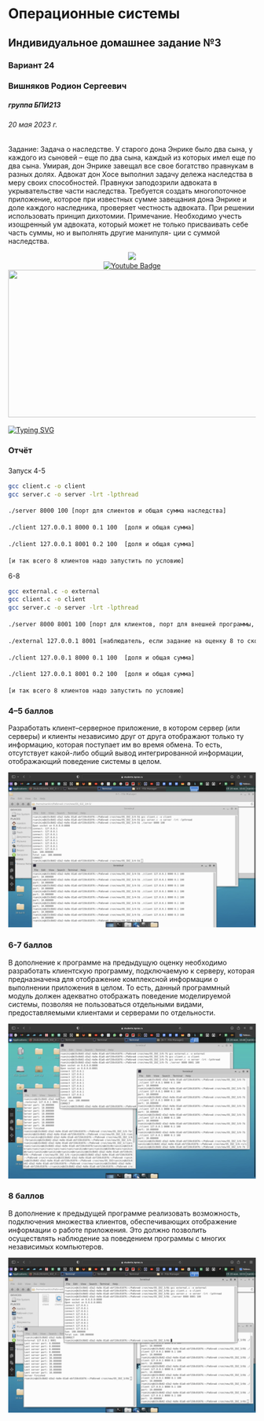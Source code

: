 # Операционные системы
## Индивидуальное домашнее задание №3
### Вариант 24

### Вишняков Родион Сергеевич 
##### группа БПИ213
###### 20 мая 2023 г.

Задание: Задача о наследстве. У старого дона Энрике было два сына, у каждого из сыновей – еще по два сына, каждый из которых имел еще по два сына. Умирая, дон Энрике завещал все свое богатство правнукам в разных долях. Адвокат дон Хосе выполнил задачу дележа наследства в меру своих способностей. Правнуки заподозрили адвоката в укрывательстве части наследства. Требуется создать многопоточное приложение, которое при известных сумме завещания дона Энрике и доле каждого наследника, проверяет честность адвоката. При решении использовать принцип дихотомии. Примечание. Необходимо учесть изощренный ум адвоката, который может не только присваивать себе часть суммы, но и выполнять другие манипуля- ции с суммой наследства.

<div id="header" align="center">
  <img src="https://media.giphy.com/media/M9gbBd9nbDrOTu1Mqx/giphy.gif" width="100"/>

  <div id="badges">
      <a href="https://www.youtube.com/watch?v=dQw4w9WgXcQ">
        <img src="https://img.shields.io/badge/YouTube-red?style=for-the-badge&logo=youtube&logoColor=white" alt="Youtube Badge"/>
      </a>
    </div>
</div>
<div align="center">
  <img src="https://media.giphy.com/media/dWesBcTLavkZuG35MI/giphy.gif" width="600" height="300"/>
</div>

[![Typing SVG](https://readme-typing-svg.herokuapp.com?color=%2336BCF7&lines=Faculty+of+Computer+science+student)](https://git.io/typing-svg)

### Отчёт
###
Запуск
4-5
```sh
gcc client.c -o client
gcc server.c -o server -lrt -lpthread

./server 8000 100 [порт для слиентов и общая сумма наследства]

./client 127.0.0.1 8000 0.1 100  [доля и общая сумма]

./client 127.0.0.1 8001 0.2 100  [доля и общая сумма]

[и так всего 8 клиентов надо запустить по условию] 
```
6-8
```sh
gcc external.c -o external
gcc client.c -o client
gcc server.c -o server -lrt -lpthread

./server 8000 8001 100 [порт для клиентов, порт для внешней программы, сумма наследства]

./external 127.0.0.1 8001 [наблюдатель, если задание на оценку 8 то сколько угодно наблюдателей]

./client 127.0.0.1 8000 0.1 100  [доля и общая сумма]

./client 127.0.0.1 8001 0.2 100  [доля и общая сумма]

[и так всего 8 клиентов надо запустить по условию]
```
### 4–5 баллов

Разработать клиент–серверное приложение, в котором сервер (или серверы) и клиенты независимо друг от друга отображают только ту информацию, которая поступает им во время обмена. То есть, отсутствует какой-либо общий вывод интегрированной информации, отображающий поведение системы в целом.

![img](/p1.png)

### 6-7 баллов

В дополнение к программе на предыдущую оценку необходимо разработать клиентскую программу, подключаемую к серверу, которая предназначена для отображение комплексной информации о выполнении приложения в целом. То есть, данный программный модуль должен адекватно отображать поведение моделируемой системы, позволяя не пользоваться отдельными видами, предоставляемыми клиентами и серверами по отдельности.

![img](/p2.png)

### 8 баллов

В дополнение к предыдущей программе реализовать возможность, подключения множества клиентов, обеспечивающих отображение информации о работе приложения. Это должно позволить осуществлять наблюдение за поведением программы с многих независимых компьютеров.

![img](/p3.png)
